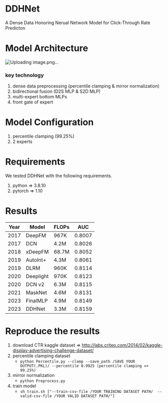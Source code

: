 # DDHNet
A Dense Data Honoring Nerual Network Model for Click-Through Rate Predicton 
# Model Architecture
![Uploading image.png…]()

### key technology
1. dense data preprocessing (percentile clamping & mirror normalization)
2. bidirectional fusion (D2S MLP & S2D MLP)
3. multi-expert bottom MLPs
4. front gate of expert

# Model Configuration 
1. percentile clamping (99.25%)
2. 2 experts
   
# Requirements
We tested DDHNet with the following requirements.
1. python => 3.8.10
2. pytorch => 1.10

# Results
| Year | Model | FLOPs | AUC | 
| ---- | ----- | ----- | --- |
| 2017 | DeepFM | 967K | 0.8007 |
| 2017 | DCN | 4.2M | 0.8026 |
| 2018 | xDeepFM | 68.7M | 0.8052 |
| 2019 | AutoInt+ | 4.3M | 0.8061 |
| 2019 | DLRM | 960K | 0.8114 |
| 2020 | Deeplight | 970K | 0.8123 |
| 2020 | DCN v2 | 6.3M | 0.8115 |
| 2021 | MaskNet | 4.6M | 0.8131 |
| 2023 | FinalMLP | 4.9M | 0.8149 |
| 2023 | DDHNet | 3.3M | 0.8159 |

# Reproduce the results 
1. download CTR kaggle dataset => http://labs.criteo.com/2014/02/kaggle-display-advertising-challenge-dataset/
2. percentile clamping dataset
   - `python Percentile.py --clamp --save_path /SAVE YOUR OUTPUT(.PKL)/ --percentile 0.9925 (percentile clamping => 99.25%)`
3. mirror normalization
   - `python Preprocess.py`
4. train model
   - `sh train.sh ["--train-csv-file /YOUR TRAINING DATASET PATH/  --valid-csv-file /YOUR VALID DATASET PATH/"]`
